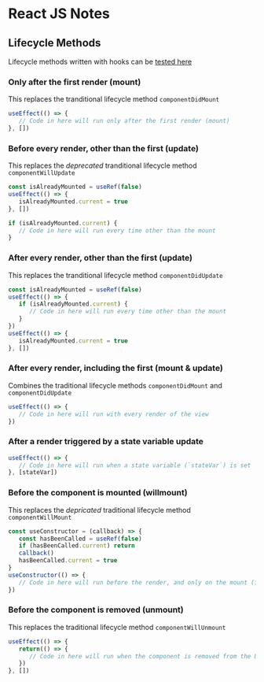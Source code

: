 # React JS Notes


## Lifecycle Methods

Lifecycle methods written with hooks can be [tested here](https://codepen.io/roccop/pen/gOgLGLv)

### Only after the first render (mount)
This replaces the tranditional lifecycle method `componentDidMount`

```js
useEffect(() => {
   // Code in here will run only after the first render (mount)
}, [])
```


### Before every render, other than the first (update)
This replaces the *deprecated* tranditional lifecycle method `componentWillUpdate`

```js
const isAlreadyMounted = useRef(false)
useEffect(() => {
   isAlreadyMounted.current = true
}, [])

if (isAlreadyMounted.current) {
   // Code in here will run every time other than the mount
}
```

### After every render, other than the first (update)
This replaces the tranditional lifecycle method `componentDidUpdate`

```js
const isAlreadyMounted = useRef(false)
useEffect(() => {
   if (isAlreadyMounted.current) {
      // Code in here will run every time other than the mount
   }
})
useEffect(() => {
   isAlreadyMounted.current = true
}, [])
```


### After every render, including the first (mount & update)
Combines the traditional lifecycle methods `componentDidMount` and `componentDidUpdate`

```js
useEffect(() => {
   // Code in here will run with every render of the view
})
```


### After a render triggered by a state variable update

```js
useEffect(() => {
   // Code in here will run when a state variable (`stateVar`) is set
}, [stateVar])
```



### Before the component is mounted (willmount)
This replaces the *depricated* traditional lifecycle method `componentWillMount`

```js
const useConstructor = (callback) => {
   const hasBeenCalled = useRef(false)
   if (hasBeenCalled.current) return
   callback()
   hasBeenCalled.current = true
}
useConstructor(() => {
   // Code in here will run before the render, and only on the mount (first call)
})
```


### Before the component is removed (unmount)
This replaces the traditional lifecycle method `componentWillUnmount`

```js
useEffect(() => {
   return(() => {
      // Code in here will run when the component is removed from the UI
   })
}, [])
```
